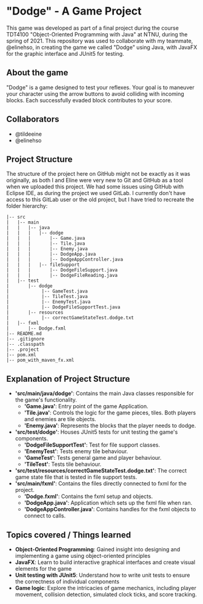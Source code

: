 # "Dodge" - A Game Project

This game was developed as part of a final project during the course TDT4100 "Object-Oriented Programming with Java" at NTNU, during the spring of 2021. 
This repository was used to collaborate with my teammate, @elinehso, in creating the game we called "Dodge" using Java, with JavaFX for the graphic interface and JUnit5 for testing.

## About the game
"Dodge" is a game designed to test your reflexes. Your goal is to maneuver your character using the arrow buttons to avoid colliding with incoming blocks. Each successfully evaded block contributes to your score. 

## Collaborators
- @tildeeine
- @elinehso

## Project Structure
The structure of the project here on GitHub might not be exactly as it was originally, as both I and Eline were very new to Git and GitHub as a tool when we uploaded this project. We had some issues using GitHub with Eclipse IDE, as during the project we used GitLab. I currently don't have access to this GitLab user or the old project, but I have tried to recreate the folder hierarchy:
```
|-- src
|   |-- main
|   |   |-- java
|   |   |   |-- dodge
|   |   |       |-- Game.java
|   |   |       |-- Tile.java
|   |   |       |-- Enemy.java
|   |   |       |-- DodgeApp.java
|   |   |       |-- DodgeAppController.java
|   |   |   |-- fileSupport
|   |   |       |-- DodgeFileSupport.java
|   |   |       |-- DodgeFileReading.java
|   |-- test
|       |-- dodge
|            |-- GameTest.java
|            |-- TileTest.java
|            |-- EnemyTest.java
|            |-- DodgeFileSupportTest.java
|       |-- resources
|            |-- correctGameStateTest.dodge.txt
|   |-- fxml
|       |-- Dodge.fxml
|-- README.md
|-- .gitignore
|-- .classpath
|-- .project
|-- pom.xml
|-- pom_with_maven_fx.xml
```

## Explanation of Project Structure
- **'src/main/java/dodge'**: Contains the main Java classes responsible for the game's functionality.
    - **'Game.java'**: Entry point of the game Application.
    - **'Tile.java'**: Controls the logic for the game pieces, tiles. Both players and enemies are tile objects.
    - **'Enemy.java'**: Represents the blocks that the player needs to dodge.
- **'src/test/dodge'**: Houses JUnit5 tests for unit testing the game's components.
    - **'DodgeFileSupportTest'**: Test for file support classes.
    - **'EnemyTest'**: Tests enemy tile behaviour.
    - **'GameTest'**: Tests general game and player behaviour.
    - **'TileTest'**: Tests tile behaviour.
- **'src/test/resources/correctGameStateTest.dodge.txt'**: The correct game state file that is tested in file support tests. 
- **'src/main/fxml'**: Contains the files directly connected to fxml for the project.
    - **'Dodge.fxml'**: Contains the fxml setup and objects.
    - **'DodgeApp.java'**: Application which sets up the fxml file when ran.
    - **'DodgeAppController.java'**: Contains handles for the fxml objects to connect to calls.

## Topics covered / Things learned
- **Object-Oriented Programming**: Gained insight into designing and implementing a game using object-oriented principles
- **JavaFX**: Learn to build interactive graphical interfaces and create visual elements for the game
- **Unit testing with JUnit5**: Understand how to write unit tests to ensure the correctness of individual components
- **Game logic**: Explore the intricacies of game mechanics, including player movement, collision detection, simulated clock ticks, and score tracking.

